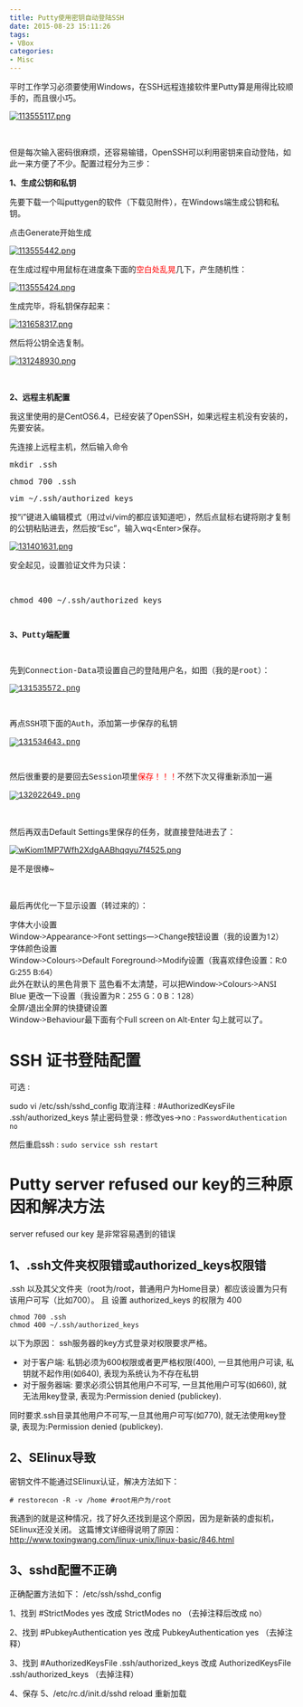 ```yaml
---
title: Putty使用密钥自动登陆SSH
date: 2015-08-23 15:11:26
tags:
- VBox
categories:
- Misc
---
```



<div class="con editor-preview-side"><p>平时工作学习必须要使用Windows，在SSH远程连接软件里Putty算是用得比较顺手的，而且很小巧。</p><p><a href="/img/putty_auto_login_ssh/113555117.png" target="_blank"><img src="/img/putty_auto_login_ssh/113555117.png" style="float:none;" title="2013-12-05_111750.png" alt="113555117.png" /></a></p><p><br /></p><p>但是每次输入密码很麻烦，还容易输错，OpenSSH可以利用密钥来自动登陆，如此一来方便了不少。配置过程分为三步：</p><p><strong>1、生成公钥和私钥</strong></p><p>先要下载一个叫puttygen的软件（下载见附件），在Windows端生成公钥和私钥。</p><p>点击Generate开始生成</p><p><a href="/img/putty_auto_login_ssh/113555442.png" target="_blank"><img src="/img/putty_auto_login_ssh/113555442.png" style="float:none;" title="2013-12-05_111133.png" alt="113555442.png" /></a></p><p>在生成过程中用鼠标在进度条下面的<span style="color:#ff0000;">空白处乱晃</span>几下，产生随机性：</p><p><a href="/img/putty_auto_login_ssh/113555424.png" target="_blank"><img src="/img/putty_auto_login_ssh/113555424.png" title="2013-12-05_111207.png" style="float:none;" alt="113555424.png" /></a></p><p>生成完毕，将私钥保存起来：</p><p><a href="/img/putty_auto_login_ssh/131658317.png" target="_blank"><img src="/img/putty_auto_login_ssh/131658317.png" title="67.png" alt="131658317.png" /></a></p><p>然后将公钥全选复制。<br /></p><p><a href="/img/putty_auto_login_ssh/131248930.png" target="_blank"><img src="/img/putty_auto_login_ssh/131248930.png" title="78.png" alt="131248930.png" /></a></p><p><br /></p><p><strong>2、远程主机配置</strong></p><p>我这里使用的是CentOS6.4，已经安装了OpenSSH，如果远程主机没有安装的，先要安装。</p><p>先连接上远程主机，然后输入命令</p><pre class="brush:bash;toolbar:false;">mkdir .ssh</pre><pre class="brush:bash;toolbar:false;">chmod 700 .ssh</pre><pre class="brush:bash;toolbar:false;">vim ~/.ssh/authorized_keys</pre><p>按“i”键进入编辑模式（用过vi/vim的都应该知道吧），然后点鼠标右键将刚才复制的公钥粘贴进去，然后按“Esc”，输入wq&lt;Enter&gt;保存。</p><p><a href="/img/putty_auto_login_ssh/131401631.png" target="_blank"><img src="/img/putty_auto_login_ssh/131401631.png" title="89.png" alt="131401631.png" /></a></p><p>安全起见，设置验证文件为只读：</p><p><br /></p><pre class="brush:bash;toolbar:false;">chmod 400 ~/.ssh/authorized_keys</pre><p><span style="font-family:consolas, 'bitstream vera sans mono', 'courier new', courier, monospace;"><span style="line-height:17.59375px;"><br /></span></span></p><p><strong><span style="font-family:consolas, 'bitstream vera sans mono', 'courier new', courier, monospace;"><span style="line-height:17.59375px;">3、Putty端配置</span></span></strong></p><p><strong><span style="font-family:consolas, 'bitstream vera sans mono', 'courier new', courier, monospace;"><span style="line-height:17.59375px;"><br /></span></span></strong></p><p><span style="line-height:17.59375px;font-family:consolas, 'bitstream vera sans mono', 'courier new', courier, monospace;">先到Connection-Data项设置自己的登陆用户名，如图（我的是root）：</span></p><p><span style="line-height:17.59375px;font-family:consolas, 'bitstream vera sans mono', 'courier new', courier, monospace;"></span></p><p><a href="/img/putty_auto_login_ssh/131535572.png" style="font-family:consolas, 'bitstream vera sans mono', 'courier new', courier, monospace;line-height:17.59375px;" target="_blank"><img src="/img/putty_auto_login_ssh/131535572.png" title="99.png" alt="131535572.png" style="float:none;" /></a></p><p><br /></p><p><span style="line-height:17.59375px;font-family:consolas, 'bitstream vera sans mono', 'courier new', courier, monospace;">再点SSH项下面的Auth，添加第一步保存的私钥</span></p><p><span style="line-height:17.59375px;font-family:consolas, 'bitstream vera sans mono', 'courier new', courier, monospace;"><a href="/img/putty_auto_login_ssh/131534643.png" target="_blank"><img src="/img/putty_auto_login_ssh/131534643.png" title="100.png" alt="131534643.png" style="float:none;" /></a></span></p><p><br /></p><p><span style="line-height:17.59375px;font-family:consolas, 'bitstream vera sans mono', 'courier new', courier, monospace;">然后很重要的是要回去Session项里<span style="line-height:17.59375px;font-family:consolas, 'bitstream vera sans mono', 'courier new', courier, monospace;color:#ff0000;">保存！！！</span>不然下次又得重新添加一遍</span></p><p><span style="line-height:17.59375px;font-family:consolas, 'bitstream vera sans mono', 'courier new', courier, monospace;"><a href="/img/putty_auto_login_ssh/132022649.png" target="_blank"><img src="/img/putty_auto_login_ssh/132022649.png" title="110.png" alt="132022649.png" /></a></span></p><p><br /></p><p>然后再双击Default Settings里保存的任务，就直接登陆进去了：</p><p><a href="http://s3.51cto.com/wyfs02/M01/12/E8/wKiom1MP7Wfh2XdgAABhqqyu7f4525.png" target="_blank"><img src="http://s3.51cto.com/wyfs02/M01/12/E8/wKiom1MP7Wfh2XdgAABhqqyu7f4525.png" title="捕获.PNG" alt="wKiom1MP7Wfh2XdgAABhqqyu7f4525.png" /></a></p><p>是不是很棒~</p><p><br /></p><p>最后再优化一下显示设置（转过来的）：</p><div style="font-family:'microsoft yahei ui', 'microsoft yahei', simsun, 'segoe ui', tahoma, helvetica, sans-serif, 'microsoft yahei', georgia, helvetica, arial, sans-serif, '宋体', pmingliu, serif;font-size:14px;line-height:21px;"><span style="font-size:14px;">字体大小设置</span></div><div style="font-family:'microsoft yahei ui', 'microsoft yahei', simsun, 'segoe ui', tahoma, helvetica, sans-serif, 'microsoft yahei', georgia, helvetica, arial, sans-serif, '宋体', pmingliu, serif;font-size:14px;line-height:21px;"></div><div style="font-family:'microsoft yahei ui', 'microsoft yahei', simsun, 'segoe ui', tahoma, helvetica, sans-serif, 'microsoft yahei', georgia, helvetica, arial, sans-serif, '宋体', pmingliu, serif;font-size:14px;line-height:21px;"><span style="font-size:14px;">Window-&gt;Appearance-&gt;Font settings—&gt;Change按钮设置（我的设置为12）</span></div><div style="font-family:'microsoft yahei ui', 'microsoft yahei', simsun, 'segoe ui', tahoma, helvetica, sans-serif, 'microsoft yahei', georgia, helvetica, arial, sans-serif, '宋体', pmingliu, serif;font-size:14px;line-height:21px;"></div><div style="font-family:'microsoft yahei ui', 'microsoft yahei', simsun, 'segoe ui', tahoma, helvetica, sans-serif, 'microsoft yahei', georgia, helvetica, arial, sans-serif, '宋体', pmingliu, serif;font-size:14px;line-height:21px;"><span style="font-size:14px;">字体颜色设置</span></div><div style="font-family:'microsoft yahei ui', 'microsoft yahei', simsun, 'segoe ui', tahoma, helvetica, sans-serif, 'microsoft yahei', georgia, helvetica, arial, sans-serif, '宋体', pmingliu, serif;font-size:14px;line-height:21px;"></div><div style="font-family:'microsoft yahei ui', 'microsoft yahei', simsun, 'segoe ui', tahoma, helvetica, sans-serif, 'microsoft yahei', georgia, helvetica, arial, sans-serif, '宋体', pmingliu, serif;font-size:14px;line-height:21px;"><span style="font-size:14px;">Window-&gt;Colours-&gt;Default Foreground-&gt;Modify设置（我喜欢绿色设置：R:0 G:255 B:64）</span></div><div style="font-family:'microsoft yahei ui', 'microsoft yahei', simsun, 'segoe ui', tahoma, helvetica, sans-serif, 'microsoft yahei', georgia, helvetica, arial, sans-serif, '宋体', pmingliu, serif;font-size:14px;line-height:21px;"></div><div style="font-family:'microsoft yahei ui', 'microsoft yahei', simsun, 'segoe ui', tahoma, helvetica, sans-serif, 'microsoft yahei', georgia, helvetica, arial, sans-serif, '宋体', pmingliu, serif;font-size:14px;line-height:21px;"><span style="font-size:14px;">此外在默认的黑色背景下 蓝色看不太清楚，可以把Window-&gt;Colours-&gt;ANSI Blue 更改一下设置（我设置为R：255 G：0 B：128）</span></div><div style="font-family:'microsoft yahei ui', 'microsoft yahei', simsun, 'segoe ui', tahoma, helvetica, sans-serif, 'microsoft yahei', georgia, helvetica, arial, sans-serif, '宋体', pmingliu, serif;font-size:14px;line-height:21px;"></div><div style="font-family:'microsoft yahei ui', 'microsoft yahei', simsun, 'segoe ui', tahoma, helvetica, sans-serif, 'microsoft yahei', georgia, helvetica, arial, sans-serif, '宋体', pmingliu, serif;font-size:14px;line-height:21px;"><span style="font-size:14px;">全屏/退出全屏的快捷键设置</span></div><div style="font-family:'microsoft yahei ui', 'microsoft yahei', simsun, 'segoe ui', tahoma, helvetica, sans-serif, 'microsoft yahei', georgia, helvetica, arial, sans-serif, '宋体', pmingliu, serif;font-size:14px;line-height:21px;"></div><div style="font-family:'microsoft yahei ui', 'microsoft yahei', simsun, 'segoe ui', tahoma, helvetica, sans-serif, 'microsoft yahei', georgia, helvetica, arial, sans-serif, '宋体', pmingliu, serif;font-size:14px;line-height:21px;"><span style="font-size:14px;">Window-&gt;Behaviour最下面有个Full screen on Alt-Enter 勾上就可以了。</span></div>


# SSH 证书登陆配置

可选 :

sudo vi /etc/ssh/sshd_config
取消注释 : #AuthorizedKeysFile .ssh/authorized_keys
禁止密码登录 : 修改yes->no : `PasswordAuthentication no`

然后重启ssh : `sudo service ssh restart`


# Putty server refused our key的三种原因和解决方法

server refused our key 是非常容易遇到的错误

## 1、.ssh文件夹权限错或authorized_keys权限错

.ssh 以及其父文件夹（root为/root，普通用户为Home目录）都应该设置为只有该用户可写（比如700）。
且 设置 authorized_keys 的权限为 400

    chmod 700 .ssh
    chmod 400 ~/.ssh/authorized_keys

以下为原因：
ssh服务器的key方式登录对权限要求严格。

- 对于客户端: 私钥必须为600权限或者更严格权限(400), 一旦其他用户可读, 私钥就不起作用(如640), 表现为系统认为不存在私钥
- 对于服务器端: 要求必须公钥其他用户不可写, 一旦其他用户可写(如660), 就无法用key登录, 表现为:Permission denied (publickey).

同时要求.ssh目录其他用户不可写,一旦其他用户可写(如770), 就无法使用key登录, 表现为:Permission denied (publickey).

## 2、SElinux导致

密钥文件不能通过SElinux认证，解决方法如下：

`# restorecon -R -v /home #root用户为/root`

我遇到的就是这种情况，找了好久还找到是这个原因，因为是新装的虚拟机，SElinux还没关闭。
这篇博文详细得说明了原因：http://www.toxingwang.com/linux-unix/linux-basic/846.html

## 3、sshd配置不正确

正确配置方法如下：
/etc/ssh/sshd_config 

1、找到 #StrictModes yes 改成 StrictModes no （去掉注释后改成 no） 

2、找到 #PubkeyAuthentication yes 改成 PubkeyAuthentication yes （去掉注释） 

3、找到 #AuthorizedKeysFile .ssh/authorized_keys 改成 AuthorizedKeysFile .ssh/authorized_keys （去掉注释） 

4、保存 5、/etc/rc.d/init.d/sshd reload 重新加载